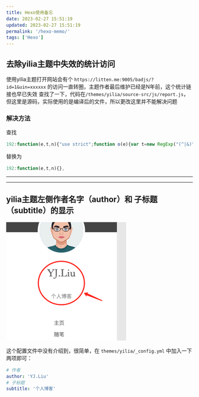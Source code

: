 ```yaml
---
title: Hexo使用备忘
date: 2023-02-27 15:51:19
updated: 2023-02-27 15:51:19
permalink: '/hexo-memo/'
tags: ['Hexo']
---
```

## 去除yilia主题中失效的统计访问

使用yilia主题打开网站会有个 `https://litten.me:9005/badjs/?id=1&uin=xxxxxx` 的访问一直转圈，主题作者最后维护已经是N年前，这个统计链接也早已失效
查找了一下，代码在`/themes/yilia/source-src/js/report.js`，但这里是源码，实际使用的是编译后的文件，所以更改这里并不能解决问题

### 解决方法

查找

```javascript
192:function(e,t,n){"use strict";function o(e){var t=new RegExp("(^|&)"+e+"=([^&]*)(&|$)","i"),n=window.location.search.substr(1).match(t);return null!=n?unescape(n[2]):null}var r=n(388);if(n(197),window.BJ_REPORT){BJ_REPORT.init({id:1}),BJ_REPORT.init({id:1,uin:window.location.origin,combo:0,delay:1e3,url:"//litten.me:9005/badjs/",ignore:[/Script error/i],random:1,repeat:5e5,onReport:function(e,t){},ext:{}});var i=window.location.host,a=top===window,u=!(/localhost/i.test(i)||/127.0.0.1/i.test(i)||/0.0.0.0/i.test(i));a&&u&&BJ_REPORT.report("yilia-"+window.location.host);var l=o("f"),c="yilia-from";l?(a&&BJ_REPORT.report("from-"+l),r.set(c,l)):document.referrer.indexOf(window.location.host)>=0?(l=r.get(c),l&&a&&BJ_REPORT.report("from-"+l)):r.remove(c)}e.exports={init:function(){}}},
```

替换为

```javascript
192:function(e,t,n){},
```

---
---

## yilia主题左侧作者名字（author）和 子标题（subtitle）的显示

![author-subtitle.png](/assets/img/article/author_subtitle.png)

这个配置文件中没有介绍到，很简单，在 `themes/yilia/_config.yml` 中加入一下两项即可：

```yml
# 作者
author: 'YJ.Liu'
# 子标题
subtitle: '个人博客'
```
